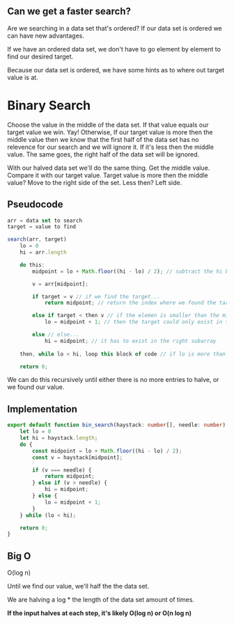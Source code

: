 ## Can we get a faster search?

Are we searching in a data set that's ordered? If our data set is ordered we can have new advantages.

If we have an ordered data set, we don't have to go element by element to find our desired target.

Because our data set is ordered, we have some hints as to where out target value is at.

# Binary Search

Choose the value in the middle of the data set. If that value equals our target value we win. Yay! Otherwise, If our target value is more then the middle value then we know that the first half of the data set has no relevence for our search and we will ignore it. If it's less then the middle value. The same goes, the right half of the data set will be ignored.

With our halved data set we'll do the same thing. Get the middle value. Compare it with our target value. Target value is more then the middle value? Move to the right side of the set. Less then? Left side.

## Pseudocode
```typescript
arr = data set to search
target = value to find

search(arr, target)
    lo = 0
    hi = arr.length

    do this:
        midpoint = lo + Math.floor((hi - lo) / 2); // subtract the hi bound by the lo bound

        v = arr[midpoint];

        if target = v // if we find the target...
            return midpoint; // return the index where we found the target

        else if target < then v // if the elemen is smaller than the midpoint...
            lo = midpoint + 1; // then the target could only exist in the left subarray

        else // else...
            hi = midpoint; // it has to exist in the right subarray
        
    then, while lo < hi, loop this block of code // if lo is more than or equal to hi then we couldn't find the target!

    return 0;
```

We can do this recursively until either there is no more entries to halve, or we found our value.

## Implementation

```typescript
export default function bin_search(haystack: number[], needle: number): number{
    let lo = 0
    let hi = haystack.length;
    do {
        const midpoint = lo + Math.floor((hi - lo) / 2);
        const v = haystack[midpoint];

        if (v === needle) {
            return midpoint;
        } else if (v > needle) {
            hi = midpoint;
        } else {
            lo = midpoint + 1;
        }
    } while (lo < hi);

    return 0;
}
```

## Big O

O(log n)

Until we find our value, we'll half the the data set.

We are halving a log * the length of the data set amount of times.

**If the input halves at each step, it's likely O(log n) or O(n log n)**